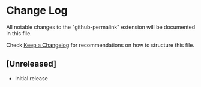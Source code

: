 # Change Log

All notable changes to the "github-permalink" extension will be documented in this file.

Check [Keep a Changelog](http://keepachangelog.com/) for recommendations on how to structure this file.

## [Unreleased]

- Initial release